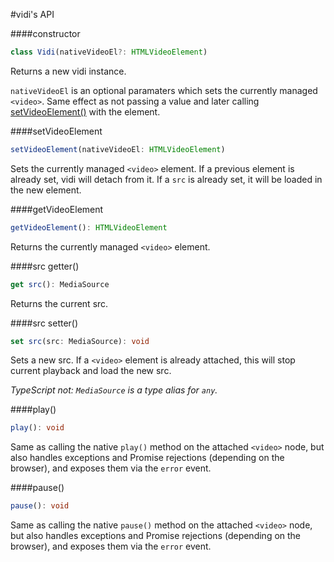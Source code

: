 #vidi's API

####constructor
```ts
class Vidi(nativeVideoEl?: HTMLVideoElement)
```
Returns a new vidi instance.

`nativeVideoEl` is an optional paramaters which sets the currently managed `<video>`.
Same effect as not passing a value and later calling [setVideoElement()](#setVideoElement) with the element.

####setVideoElement
```ts
setVideoElement(nativeVideoEl: HTMLVideoElement)
```
Sets the currently managed `<video>` element.
If a previous element is already set, vidi will detach from it.
If a `src` is already set, it will be loaded in the new element. 

####getVideoElement
```ts
getVideoElement(): HTMLVideoElement
```
Returns the currently managed `<video>` element.

####src getter()
```ts
get src(): MediaSource
```
Returns the current src.

####src setter() 
```ts
set src(src: MediaSource): void
```
Sets a new src. If a `<video>` element is already attached, this will stop current playback and load the new src.

*TypeScript not: `MediaSource` is a type alias for `any`.* 

####play() 
```ts
play(): void
```
Same as calling the native `play()` method on the attached `<video>` node,
but also handles exceptions and Promise rejections (depending on the browser),
and exposes them via the `error` event.

####pause() 
```ts
pause(): void
```
Same as calling the native `pause()` method on the attached `<video>` node,
but also handles exceptions and Promise rejections (depending on the browser),
and exposes them via the `error` event.
